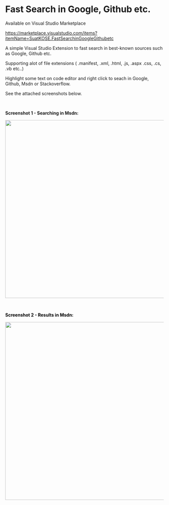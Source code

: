 # Fast Search in Google, Github etc.

Available on Visual Studio Marketplace 

https://marketplace.visualstudio.com/items?itemName=SuatKOSE.FastSearchinGoogleGithubetc

<div id="longDesc">
            
<p><span>A simple Visual Studio Extension to fast search in best-known sources such as Google, Github etc.</span></p>
<p>Supporting alot of file extensions ( .manifest, .xml, .html, .js, .aspx .css, .cs, .vb etc..)</p>
<p>Highlight some text on code editor and right click to seach in Google, Github, Msdn or Stackoverflow.</p>
<p>See the attached screenshots below.</p>
<p>&nbsp;</p>
<p><strong>Screenshot 1 - Searching in Msdn:</strong></p>
<p><img id="239378" src="https://i1.visualstudiogallery.msdn.s-msft.com/1f908c09-53a9-410e-8567-d30aa8a384f1/image/file/239378/1/1.jpg" alt="" width="695" height="565"></p>
<p>&nbsp;</p>
<p><span style="color:#000000"><strong>Screenshot 2 - Results in Msdn:</strong></span></p>
<p><span><img id="239378" src="https://i1.visualstudiogallery.msdn.s-msft.com/1f908c09-53a9-410e-8567-d30aa8a384f1/image/file/239378/1/1.jpg" alt="" width="695" height="565"><br>
</span></p></div>
